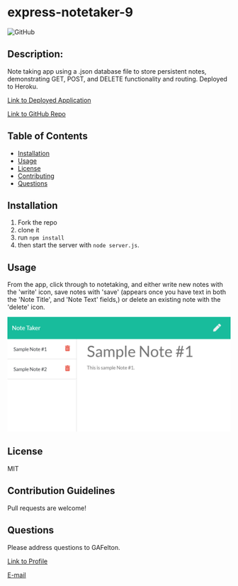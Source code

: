 # express-notetaker-9

  ![GitHub](https://img.shields.io/github/license/GAFelton/express-notetaker-9)

  ## Description:

  Note taking app using a .json database file to store persistent notes, demonstrating GET, POST, and DELETE functionality and routing. Deployed to Heroku.



[Link to Deployed Application](https://peaceful-reaches-00284.herokuapp.com/)

[Link to GitHub Repo](https://github.com/GAFelton/express-notetaker-9)

  

  ## Table of Contents

 * [Installation](#Installation)
 * [Usage](#Usage)
 * [License](#License)
 * [Contributing](#Contributing)
 * [Questions](#Questions)

  

  ## Installation

1. Fork the repo
2. clone it
3. run `npm install`
4.  then start the server with `node server.js`.

  

  ## Usage

  From the app, click through to notetaking, and either write new notes with the 'write' icon, save notes with 'save' (appears once you have text in both the 'Note Title', and 'Note Text' fields,) or delete an existing note with the 'delete' icon.

![Note-taker-screenshot](.\readme_assets\Note-taker-screenshot.png)



  ## License

  MIT

  

  ## Contribution Guidelines

  Pull requests are welcome!

  

  ## Questions

  Please address questions to GAFelton.

  [Link to Profile](https://github.com/GAFelton)

  [E-mail](gafelton@gmail.com)

  
